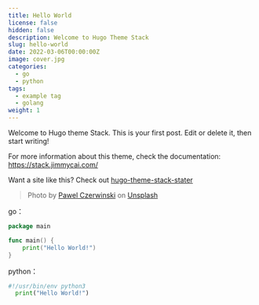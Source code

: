 ```yaml
---
title: Hello World
license: false
hidden: false
description: Welcome to Hugo Theme Stack
slug: hello-world
date: 2022-03-06T00:00:00Z
image: cover.jpg
categories:
  - go
  - python
tags:
  - example tag
  - golang
weight: 1
---
```


Welcome to Hugo theme Stack. This is your first post. Edit or delete it, then start writing!

For more information about this theme, check the documentation: https://stack.jimmycai.com/

Want a site like this? Check out [hugo-theme-stack-stater](https://github.com/CaiJimmy/hugo-theme-stack-starter)

> Photo by [Pawel Czerwinski](https://unsplash.com/@pawel_czerwinski) on [Unsplash](https://unsplash.com/)

go：

```go
package main

func main() {
    print("Hello World!")
}

```

python：

```python
#!/usr/bin/env python3
  print("Hello World!")
```
